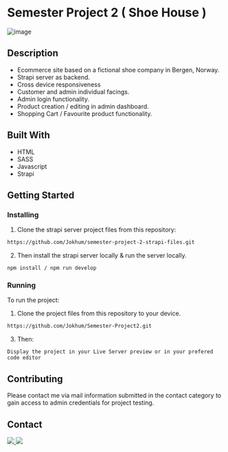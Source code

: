 # Semester Project 2 ( Shoe House )

![image](https://github.com/Jokhum/pwportfolio/blob/6abede14040ab4b345e784a279f832828069906c/images/logos/ShoeHouse.jpg)

## Description

- Ecommerce site based on a fictional shoe company in Bergen, Norway.
- Strapi server as backend.
- Cross device responsiveness
- Customer and admin individual facings.
- Admin login functionality.
- Product creation / editing in admin dashboard.
- Shopping Cart / Favourite product functionality.

## Built With

- HTML
- SASS
- Javascript
- Strapi

## Getting Started

### Installing

1. Clone the strapi server project files from this repository:

```bash
https://github.com/Jokhum/semester-project-2-strapi-files.git
```

2. Then install the strapi server locally & run the server locally.

```npm install / npm run develop```

  

### Running

To run the project:

1. Clone the project files from this repository to your device.

```bash
https://github.com/Jokhum/Semester-Project2.git
```

3. Then:

```Display the project in your Live Server preview or in your prefered code editor```

## Contributing

Please contact me via mail information submitted in the contact category to gain access to admin credentials for project testing.

## Contact

<a href="https://www.linkedin.com/in/pwerven/" target="_blank">
  <img src=https://img.shields.io/badge/linkedin-%230077B5.svg?style=for-the-badge&logo=linkedin&logoColor=white />
</a>
<a href="mailto:p_werven@gmail.com" target="_blank">
  <img src=https://img.shields.io/badge/Gmail-D14836?style=for-the-badge&logo=gmail&logoColor=white />
</a>
